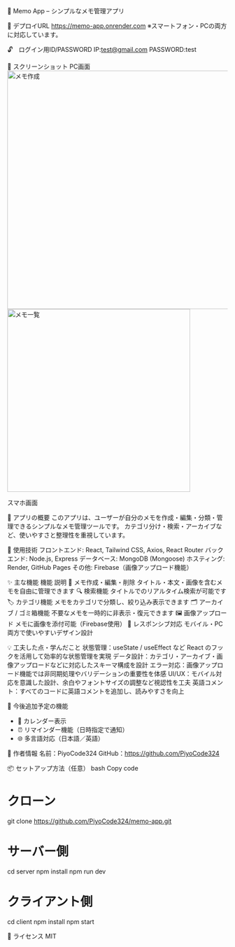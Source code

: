 📒 Memo App – シンプルなメモ管理アプリ

🔗 デプロイURL
https://memo-app.onrender.com
※スマートフォン・PCの両方に対応しています。

🔓　ログイン用ID/PASSWORD
IP:test@gmail.com
PASSWORD:test

📸 スクリーンショット
PC画面	
<img width="545" alt="メモ作成" src="https://github.com/user-attachments/assets/374678ef-9ac7-49e6-b464-4914c876415d" />
<img width="418" alt="メモ一覧" src="https://github.com/user-attachments/assets/8b918c44-6a74-42bd-ad4f-2cb281ee32ec" />

スマホ画面

📝 アプリの概要
このアプリは、ユーザーが自分のメモを作成・編集・分類・管理できるシンプルなメモ管理ツールです。
カテゴリ分け・検索・アーカイブなど、使いやすさと整理性を重視しています。

🔧 使用技術
フロントエンド: React, Tailwind CSS, Axios, React Router
バックエンド: Node.js, Express
データベース: MongoDB (Mongoose)
ホスティング: Render, GitHub Pages
その他: Firebase（画像アップロード機能）

✨ 主な機能
機能	説明
📄 メモ作成・編集・削除	タイトル・本文・画像を含むメモを自由に管理できます
🔍 検索機能	タイトルでのリアルタイム検索が可能です
🏷 カテゴリ機能	メモをカテゴリで分類し、絞り込み表示できます
🗂 アーカイブ / ゴミ箱機能	不要なメモを一時的に非表示・復元できます
🖼 画像アップロード	メモに画像を添付可能（Firebase使用）
📱 レスポンシブ対応	モバイル・PC両方で使いやすいデザイン設計

💡 工夫した点・学んだこと
状態管理：useState / useEffect など React のフックを活用して効率的な状態管理を実現
データ設計：カテゴリ・アーカイブ・画像アップロードなどに対応したスキーマ構成を設計
エラー対応：画像アップロード機能では非同期処理やバリデーションの重要性を体感
UI/UX：モバイル対応を意識した設計、余白やフォントサイズの調整など視認性を工夫
英語コメント：すべてのコードに英語コメントを追加し、読みやすさを向上

🚀 今後追加予定の機能
- 📅 カレンダー表示
- ⏰ リマインダー機能（日時指定で通知）
- 🌐 多言語対応（日本語／英語）

👤 作者情報
名前：PiyoCode324
GitHub：https://github.com/PiyoCode324

📦 セットアップ方法（任意）
bash
Copy code
# クローン
git clone https://github.com/PiyoCode324/memo-app.git

# サーバー側
cd server
npm install
npm run dev

# クライアント側
cd client
npm install
npm start

📝 ライセンス
MIT
